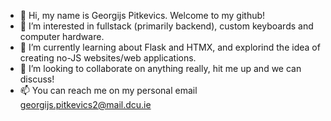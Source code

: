 - 👋 Hi, my name is Georgijs Pitkevics. Welcome to my github!
- 👀 I’m interested in fullstack (primarily backend), custom keyboards and computer hardware.
- 🌱 I’m currently learning about Flask and HTMX, and explorind the idea of creating no-JS websites/web applications.
- 💞️ I’m looking to collaborate on anything really, hit me up and we can discuss!
- 📫 You can reach me on my personal email georgijs.pitkevics2@mail.dcu.ie
